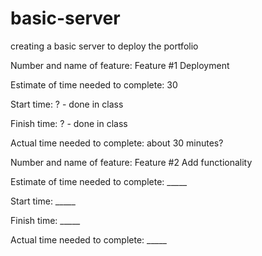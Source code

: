 # basic-server
creating a basic server to deploy the portfolio

Number and name of feature: Feature #1 Deployment

Estimate of time needed to complete: 30

Start time: ? - done in class

Finish time: ? - done in class

Actual time needed to complete: about 30 minutes? 

Number and name of feature: Feature #2 Add functionality 

Estimate of time needed to complete: _____

Start time: _____

Finish time: _____

Actual time needed to complete: _____